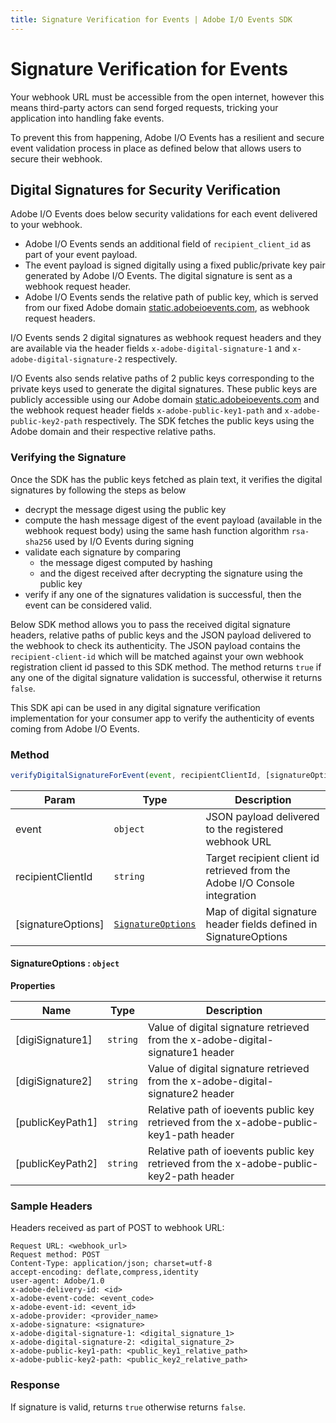 ```yaml
---
title: Signature Verification for Events | Adobe I/O Events SDK
---
```


# Signature Verification for Events

Your webhook URL must be accessible from the open internet, however this means third-party actors can send forged requests, tricking your application into handling fake events.

To prevent this from happening, Adobe I/O Events has a resilient and secure event validation process in place as defined below that allows users to secure their webhook. 

## Digital Signatures for Security Verification
Adobe I/O Events does below security validations for each event delivered to your webhook. 

- Adobe I/O Events sends an additional field of `recipient_client_id` as part of your event payload.
- The event payload is signed digitally using a fixed public/private key pair generated by Adobe I/O Events. The digital signature is sent as a webhook request header.
- Adobe I/O Events sends the relative path of public key, which is served from our fixed Adobe domain [static.adobeioevents.com](https://static.adobeioevents.com), as webhook request headers.

I/O Events sends 2 digital signatures as webhook request headers and they are available via the header fields
`x-adobe-digital-signature-1` and `x-adobe-digital-signature-2` respectively.

I/O Events also sends relative paths of 2 public keys corresponding to the private keys used to generate the digital signatures. These public keys are publicly accessible using our Adobe domain [static.adobeioevents.com](https://static.adobeioevents.com) and the webhook request header fields `x-adobe-public-key1-path` and  `x-adobe-public-key2-path` respectively. The SDK fetches the public keys using the Adobe domain and their respective relative paths.

### Verifying the Signature

Once the SDK has the public keys fetched as plain text, it verifies the digital signatures by following the steps as below

- decrypt the message digest using the public key
- compute the hash message digest of the event payload (available in the webhook request body) using the same hash function algorithm `rsa-sha256` used by I/O Events during signing
- validate each signature by comparing 
  - the message digest computed by hashing 
  - and the digest received after decrypting the signature using the public key
- verify if any one of the signatures validation is successful, then the event can be considered valid.

Below SDK method allows you to pass the received digital signature headers, relative paths of public keys and the JSON payload delivered to the webhook to check its authenticity. The JSON payload contains the `recipient-client-id` which will be matched against your own webhook registration client id passed to this SDK method. The method returns `true` if any one of the digital signature validation is successful, otherwise it returns `false`. 

This SDK api can be used in any digital signature verification implementation for your consumer app to verify the authenticity of events coming from Adobe I/O Events.  

### Method

```javascript
verifyDigitalSignatureForEvent(event, recipientClientId, [signatureOptions]) ⇒ boolean
```
| Param | Type | Description |
| --- | --- | --- |
| event | <code>object</code> | JSON payload delivered to the registered webhook URL |
| recipientClientId | <code>string</code> | Target recipient client id retrieved from the Adobe I/O Console integration |
| [signatureOptions] | [<code>SignatureOptions</code>](#signatureoptions--object) | Map of digital signature header fields defined in SignatureOptions |

#### SignatureOptions : `object`

**Properties**

| Name | Type | Description |
| --- | --- | --- |
| [digiSignature1] | <code>string</code> | Value of digital signature retrieved from the x-adobe-digital-signature1 header |
| [digiSignature2] | <code>string</code> | Value of digital signature retrieved from the x-adobe-digital-signature2 header |
| [publicKeyPath1] | <code>string</code> | Relative path of ioevents public key retrieved from the x-adobe-public-key1-path header |
| [publicKeyPath2] | <code>string</code> | Relative path of ioevents public key retrieved from the x-adobe-public-key2-path header |

### Sample Headers

Headers received as part of POST to webhook URL:

```http
Request URL: <webhook_url>
Request method: POST
Content-Type: application/json; charset=utf-8
accept-encoding: deflate,compress,identity
user-agent: Adobe/1.0
x-adobe-delivery-id: <id>
x-adobe-event-code: <event_code>
x-adobe-event-id: <event_id>
x-adobe-provider: <provider_name>
x-adobe-signature: <signature>
x-adobe-digital-signature-1: <digital_signature_1>
x-adobe-digital-signature-2: <digital_signature_2>
x-adobe-public-key1-path: <public_key1_relative_path>
x-adobe-public-key2-path: <public_key2_relative_path>
```

### Response

If signature is valid, returns `true` otherwise returns `false`.
